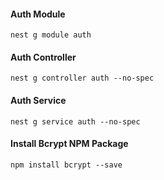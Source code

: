 #### Auth Module
    nest g module auth
#### Auth Controller
    nest g controller auth --no-spec
#### Auth Service
    nest g service auth --no-spec
#### Install Bcrypt NPM Package
    npm install bcrypt --save
